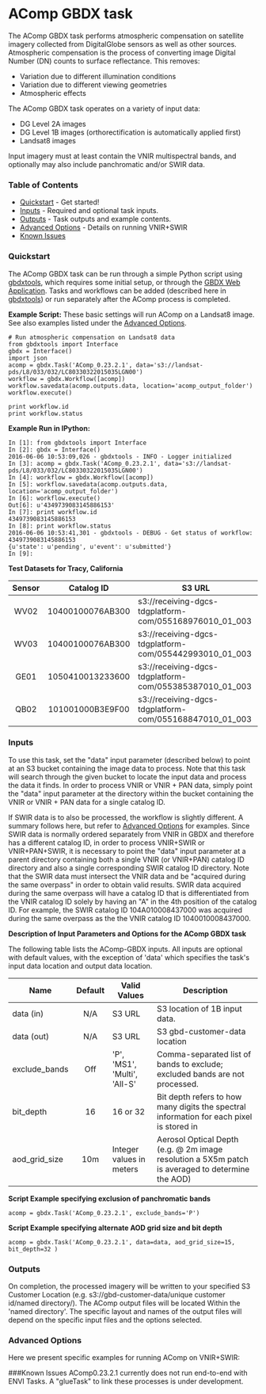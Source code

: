 # AComp GBDX task

The AComp GBDX task performs atmospheric compensation on 
satellite imagery collected from DigitalGlobe sensors as well as other sources. Atmospheric compensation is the process 
of converting image Digital Number (DN) counts to surface reflectance. This removes:

* Variation due to different illumination conditions
* Variation due to different viewing geometries
* Atmospheric effects

The AComp GBDX task operates on a variety of input data:

* DG Level 2A images
* DG Level 1B images (orthorectification is automatically applied first)
* Landsat8 images

Input imagery must at least contain the VNIR multispectral bands, and optionally may also include panchromatic and/or SWIR data.

### Table of Contents
 * [Quickstart](#quickstart) - Get started!
 * [Inputs](#inputs) - Required and optional task inputs.
 * [Outputs](#outputs) - Task outputs and example contents.
 * [Advanced Options](#advanced-options) - Details on running VNIR+SWIR
 * [Known Issues](#known-issues)

### Quickstart

The AComp GBDX task can be run through a simple Python script using  [gbdxtools](https://github.com/DigitalGlobe/gbdxtools/blob/master/docs/user_guide.rst), which requires some initial setup, or through the [GBDX Web Application](https://gbdx.geobigdata.io/materials/).  Tasks and workflows can be added (described here in [gbdxtools](https://github.com/DigitalGlobe/gbdxtools/blob/master/docs/running_workflows.rst)) or run separately after the AComp process is completed.

**Example Script:** These basic settings will run AComp on a Landsat8 image.  See also examples listed under the [Advanced Options](#advanced-options).

    # Run atmospheric compensation on Landsat8 data
    from gbdxtools import Interface
    gbdx = Interface()
    import json
    acomp = gbdx.Task('AComp_0.23.2.1', data='s3://landsat-pds/L8/033/032/LC80330322015035LGN00')
    workflow = gbdx.Workflow([acomp])
    workflow.savedata(acomp.outputs.data, location='acomp_output_folder')
    workflow.execute()
           
    print workflow.id
    print workflow.status
     
**Example Run in IPython:**

    In [1]: from gbdxtools import Interface
    In [2]: gbdx = Interface()
    2016-06-06 10:53:09,026 - gbdxtools - INFO - Logger initialized
    In [3]: acomp = gbdx.Task('AComp_0.23.2.1', data='s3://landsat-pds/L8/033/032/LC80330322015035LGN00')
    In [4]: workflow = gbdx.Workflow([acomp])
    In [5]: workflow.savedata(acomp.outputs.data, location='acomp_output_folder')
    In [6]: workflow.execute()
    Out[6]: u'4349739083145886153'
    In [7]: print workflow.id
    4349739083145886153
    In [8]: print workflow.status
    2016-06-06 10:53:41,301 - gbdxtools - DEBUG - Get status of workflow: 4349739083145886153
    {u'state': u'pending', u'event': u'submitted'}
    In [9]:

**Test Datasets for Tracy, California**

  Sensor |  Catalog ID      | S3 URL
:-------:|:----------------:|--------
   WV02  |  10400100076AB300  |  s3://receiving-dgcs-tdgplatform-com/055168976010_01_003
   WV03  | 10400100076AB300 | s3://receiving-dgcs-tdgplatform-com/055442993010_01_003
   GE01  |  1050410013233600  |  s3://receiving-dgcs-tdgplatform-com/055385387010_01_003
   QB02  |  101001000B3E9F00  |  s3://receiving-dgcs-tdgplatform-com/055168847010_01_003

### Inputs

To use this task, set the "data" input parameter (described below) to point at an S3 bucket containing the image data to process. Note that this
task will search through the given bucket to locate the input data and process the data it finds. In order to process VNIR or VNIR + PAN data, simply point the "data" input parameter at the directory within the bucket containing the VNIR or VNIR + PAN data for a single catalog ID. 

If SWIR data is to also be processed, the workflow is slightly different. A summary follows here, but refer to [Advanced Options](#advanced-options) for examples. Since SWIR data is normally ordered separately from VNIR in GBDX and therefore has a different catalog ID, in order to process VNIR+SWIR or VNIR+PAN+SWIR, it is necessary to point the "data" input parameter at a parent directory containing both a single VNIR (or VNIR+PAN) catalog ID directory and also a single corresponding SWIR catalog ID directory. Note that the SWIR data must intersect the VNIR data and be "acquired during the same overpass" in order to obtain valid results. SWIR data acquired during the same overpass will have a catalog ID that is differentiated from the VNIR catalog ID solely by having an "A" in the 4th position of the catalog ID. For example, the SWIR catalog ID 104A010008437000 was acquired during the same overpass as the the VNIR catalog ID 1040010008437000.

**Description of Input Parameters and Options for the AComp GBDX task**

The following table lists the AComp-GBDX inputs. All inputs are optional with default values, with the exception of 'data' which specifies the task's input data location and output data location.

Name                     |       Default         |        Valid Values             |   Description
-------------------------|:---------------------:|---------------------------------|-----------------
data (in)      |   N/A   | S3 URL                                | S3 location of 1B input data.
data (out)     |   N/A   | S3 URL                                | S3 gbd-customer-data location
exclude_bands  |   Off	 |  'P', 'MS1', 'Multi', 'All-S'         | Comma-separated list of bands to exclude; excluded bands are not processed. 
bit_depth      |   16    |  16 or 32                             | Bit depth refers to how many digits the spectral information for each pixel is stored in
aod_grid_size  |   10m   |  Integer values in meters             | Aerosol Optical Depth (e.g. @ 2m image resolution a 5X5m patch is averaged to determine the AOD)


**Script Example specifying exclusion of panchromatic bands**

	acomp = gbdx.Task('AComp_0.23.2.1', exclude_bands='P')

**Script Example specifying alternate AOD grid size and bit depth**

	acomp = gbdx.Task('AComp_0.23.2.1', data=data, aod_grid_size=15, bit_depth=32 )

### Outputs

On completion, the processed imagery will be written to your specified S3 Customer Location (e.g.  s3://gbd-customer-data/unique customer id/named directory/).   The AComp output files will be located Within the 'named directory'. The specific layout and names of the output files will depend on the specific input files and the options selected. 


### Advanced Options

Here we present specific examples for running AComp on VNIR+SWIR:



###Known Issues
AComp0.23.2.1 currently does not run end-to-end with ENVI Tasks.  A "glueTask" to link these processes is under development.




